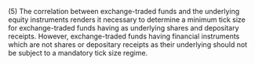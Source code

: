 (5) The correlation between exchange-traded funds and the underlying equity instruments renders it necessary to determine a minimum tick size for exchange-traded funds having as underlying shares and depositary receipts. However, exchange-traded funds having financial instruments which are not shares or depositary receipts as their underlying should not be subject to a mandatory tick size regime.